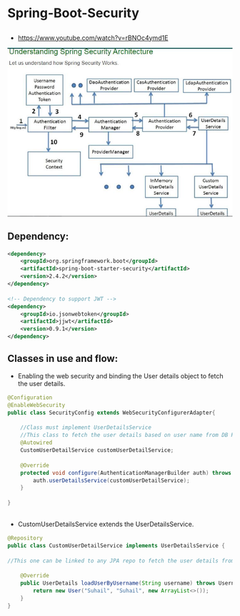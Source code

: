 # Spring-Boot-Security

##
- https://www.youtube.com/watch?v=rBNOc4ymd1E

![spring-security-arch](images/spring-security/spring-security-arch.JPG)

## Dependency:
```xml
<dependency>
    <groupId>org.springframework.boot</groupId>
    <artifactId>spring-boot-starter-security</artifactId>
    <version>2.4.2</version>
</dependency>

<!-- Dependency to support JWT -->
<dependency>
    <groupId>io.jsonwebtoken</groupId>
    <artifactId>jjwt</artifactId>
    <version>0.9.1</version>
</dependency>
```

## Classes in use and flow:
- Enabling the web security and binding the User details object to fetch the user details.
 
```java
@Configuration
@EnableWebSecurity
public class SecurityConfig extends WebSecurityConfigurerAdapter{
	
	//Class must implement UserDetailsService
	//This class to fetch the user details based on user name from DB Repo.
	@Autowired
	CustomUserDetailService customUserDetailService;
	
	@Override
	protected void configure(AuthenticationManagerBuilder auth) throws Exception {
		auth.userDetailsService(customUserDetailService);
	}

}



```

- CustomUserDetailsService extends the UserDetailsService.

```java
@Repository
public class CustomUserDetailService implements UserDetailsService {

//This one can be linked to any JPA repo to fetch the user details from DB. or LDAP or any other service directory.

	@Override
	public UserDetails loadUserByUsername(String username) throws UsernameNotFoundException {
		return new User("Suhail", "Suhail", new ArrayList<>());
	}
}
```

